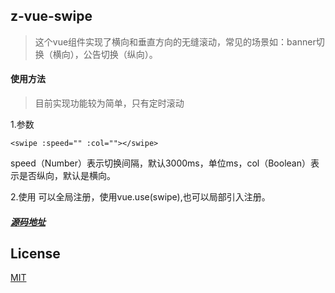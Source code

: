 ## z-vue-swipe
> 这个vue组件实现了横向和垂直方向的无缝滚动，常见的场景如：banner切换（横向），公告切换（纵向）。
#### 使用方法
> 目前实现功能较为简单，只有定时滚动

1.参数
```
<swipe :speed="" :col=""></swipe>
```
speed（Number）表示切换间隔，默认3000ms，单位ms，col（Boolean）表示是否纵向，默认是横向。

2.使用
可以全局注册，使用vue.use(swipe),也可以局部引入注册。

##### [源码地址](https://github.com/Stevenzwzhai/plugs/tree/master/z-vue-swipe)

## License

[MIT](http://opensource.org/licenses/MIT)